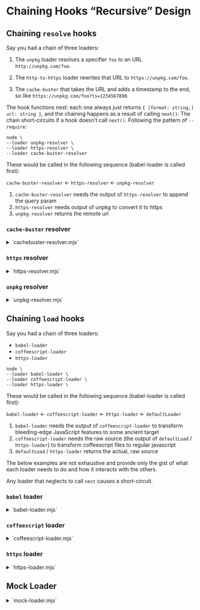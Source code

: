 # Chaining Hooks “Recursive” Design

## Chaining `resolve` hooks

Say you had a chain of three loaders:

1. The `unpkg` loader resolves a specifier `foo` to an URL `http://unpkg.com/foo`.

2. The `http-to-https` loader rewrites that URL to `https://unpkg.com/foo`.

3. The `cache-buster` that takes the URL and adds a timestamp to the end, so like `https://unpkg.com/foo?ts=1234567890`.

The hook functions nest: each one always just returns `{ [format: string,] url: string }`, and the chaining happens as a result of calling `next()`. The chain short-circuits if a hook doesn’t call `next()`. Following the pattern of `--require`:

```console
node \
--loader unpkg-resolver \
--loader https-resolver \
--loader cache-buster-resolver
```

These would be called in the following sequence (babel-loader is called first):

`cache-buster-resolver` ← `https-resolver` ← `unpkg-resolver`

1. `cache-buster-resolver` needs the output of `https-resolver` to append the query param
1. `https-resolver` needs output of unpkg to convert it to https
1. `unpkg-resolver` returns the remote url

### `cache-buster` resolver

<details>
<summary>`cachebuster-resolver.mjs`</summary>

```js
export async function resolve(
  specifier,
  context,
  next, // https-resolver
) {
  const result = await next(specifier, context);
  
  const url = new URL(result.url); // this can throw, so handle appropriately
  
  if (supportsQueryString(url.protocol)) { // exclude data: & friends
    url.searchParams.set('ts', Date.now());
    result.url = url.href;
  }
  
  return result;
}
```
</details>

### `https` resolver

<details>
<summary>`https-resolver.mjs`</summary>

```js
export async function resolve(
  specifier,
  context,
  next, // unpkg-resolver
) {
  const result = await next(specifier, context);
  
  const url = new URL(result.url); // this can throw, so handle appropriately
  
  if (url.protocol = 'http:') {
    url.protocol = 'https:';
    result.url = url.href;
  }

  return result;
}
```
</details>

### `unpkg` resolver

<details>
<summary>`unpkg-resolver.mjs`</summary>

```js
export async function resolve(
  specifier,
  context,
  next, // Node's defaultResolve
) {
  if (isBareSpecifier(specifier)) {
    return `http://unpkg.com/${specifier}`;
  }

  return next(specifier, context);
}
```
</details>

## Chaining `load` hooks

Say you had a chain of three loaders:

* `babel-loader`
* `coffeescript-loader`
* `https-loader`

```console
node \
--loader babel-loader \
--loader coffeescript-loader \
--loader https-loader \
```

These would be called in the following sequence (babel-loader is called first):

`babel-loader` ← `coffeescript-loader` ← `https-loader` ← `defaultLoader`

1. `babel-loader` needs the output of `coffeescript-loader` to transform bleeding-edge JavaScript features to some ancient target
1. `coffeescript-loader` needs the raw source (the output of `defaultLoad` / `https-loader`) to transform coffeescript files to regular javascript
1. `defaultLoad` / `https-loader` returns the actual, raw source

The below examples are not exhaustive and provide only the gist of what each loader needs to do and how it interacts with the others.

Any loader that neglects to call `next` causes a short-circuit.

### `babel` loader

<details>
<summary>`babel-loader.mjs`</summary>

```js
export async function resolve(/* … */) {/* … */ }

export async function load(
	url,
	context,
	next, // coffeescript ← https-loader ← defaultLoader
) {
	const babelConfig = await getBabelConfig(url);

	const format = babelOutputToFormat.get(babelConfig.output.format);

	if (format === 'commonjs') return { format };

	const { source: transpiledSource } = await next(url, { ...context, format });
	const { code: transformedSource } = Babel.transformSync(transpiledSource.toString(), babelConfig);

	return {
		format,
		source: transformedSource,
	};
}

function getBabelConfig(url) {/* … */ }
const babelOutputToFormat = new Map([
	['cjs', 'commonjs'],
	['esm', 'module'],
	// …
]);
```
</details>

### `coffeescript` loader

<details>
<summary>`coffeescript-loader.mjs`</summary>

```js
export async function resolve(/* … */) {/* … */}

export async function load(
  url,
  context,
  next, // https-loader ← defaultLoader
) {
  if (!coffeescriptExtensionsRgx.test(url)) return next(url, context, defaultLoad);
  
  const format = await getPackageType(url);
  if (format === 'commonjs') return { format };

  const { source: rawSource } = await next(url, { ...context, format });
  const transformedSource = CoffeeScript.compile(rawSource.toString(), {
    bare: true,
    filename: url,
  });

  return {
    format,
    source: transformedSource,
  };
}

function getPackageType(url) {/* … */}
const coffeescriptExtensionsRgs = /* … */
```
</details>

### `https` loader

<details>
<summary>`https-loader.mjs`</summary>

```js
import { get } from 'https';

const mimeTypeToFormat = new Map([
  ['application/node', 'commonjs'],
  ['application/javascript', 'module'],
  ['application/json', 'json'],
  // …
]);

export async function load(
  url,
  context,
  next, // defaultLoader
) {
  if (!url.startsWith('https://')) return next(url, context);
  
  return new Promise(function loadHttpsSource(resolve, reject) {
    get(url, function getHttpsSource(rsp) {
      // Determine the format from the MIME type of the response
      const format = mimeTypeToFormat.get(rsp.headers['content-type']);
      let source = '';

      rsp.on('data', (chunk) => source += chunk);
      rsp.on('end', () => resolve({ format, source }));
      rsp.on('error', reject);
    })
      .on('error', (err) => reject(err));
  });
}
```
</details>

## Mock Loader

<details>
<summary>`mock-loader.mjs`</summary>

```js
```
</details>